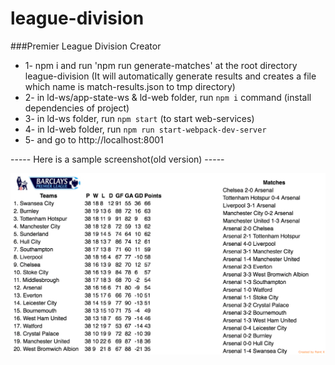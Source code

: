 # league-division


###Premier League Division Creator 

* 1- npm i and run 'npm run generate-matches' at the root directory league-division (It will automatically generate results and creates a file which name is match-results.json to tmp directory)
* 2- in ld-ws/app-state-ws & ld-web folder, run `npm i` command (install dependencies of project)
* 3- in ld-ws folder, run `npm start` (to start web-services)
* 4- in ld-web folder, run `npm run start-webpack-dev-server`
* 5- and go to http://localhost:8001

----- Here is a sample screenshot(old version) -----

![Alt text](https://github.com/mertyesin/league-division/blob/master/packages/ld-web/images/england-premier-league/league-div-screenshot.png?raw=true "Optional Title")
